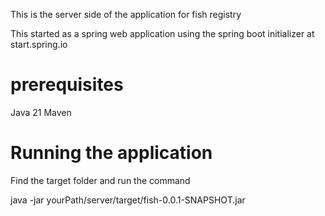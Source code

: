 This is the server side of the application for fish registry

This started as a spring web application using the spring boot initializer at start.spring.io

# prerequisites

Java 21
Maven


# Running the application

Find the target folder and run the command

java -jar yourPath/server/target/fish-0.0.1-SNAPSHOT.jar





